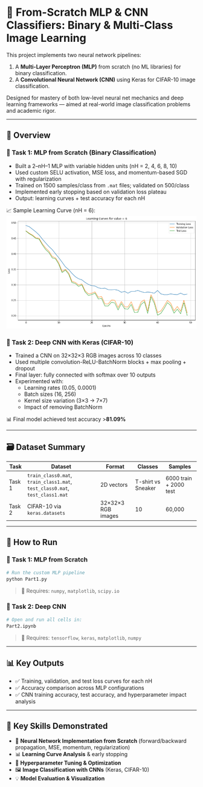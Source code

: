 
# 🧠 From-Scratch MLP & CNN Classifiers: Binary & Multi-Class Image Learning

This project implements two neural network pipelines:  
1. A **Multi-Layer Perceptron (MLP)** from scratch (no ML libraries) for binary classification.  
2. A **Convolutional Neural Network (CNN)** using Keras for CIFAR-10 image classification.

Designed for mastery of both low-level neural net mechanics and deep learning frameworks — aimed at real-world image classification problems and academic rigor.

---

## 📌 Overview

### 🔷 Task 1: MLP from Scratch (Binary Classification)

- Built a 2–nH–1 MLP with variable hidden units (nH = 2, 4, 6, 8, 10)
- Used custom SELU activation, MSE loss, and momentum-based SGD with regularization
- Trained on 1500 samples/class from `.mat` files; validated on 500/class
- Implemented early stopping based on validation loss plateau
- Output: learning curves + test accuracy for each nH

📈 Sample Learning Curve (nH = 6):  
![PCA Visualization](pca_plot.png)

### 🔷 Task 2: Deep CNN with Keras (CIFAR-10)

- Trained a CNN on 32×32×3 RGB images across 10 classes
- Used multiple convolution-ReLU-BatchNorm blocks + max pooling + dropout
- Final layer: fully connected with softmax over 10 outputs
- Experimented with:
  - Learning rates (0.05, 0.0001)
  - Batch sizes (16, 256)
  - Kernel size variation (3×3 → 7×7)
  - Impact of removing BatchNorm

📊 Final model achieved test accuracy >**81.09%**  

---

## 🗃️ Dataset Summary

| Task | Dataset | Format | Classes | Samples |
|------|---------|--------|---------|---------|
| Task 1 | `train_class0.mat`, `train_class1.mat`, `test_class0.mat`, `test_class1.mat` | 2D vectors | T-shirt vs Sneaker | 6000 train + 2000 test |
| Task 2 | CIFAR-10 via `keras.datasets` | 32×32×3 RGB images | 10 | 60,000 |

---

## 🚀 How to Run

### 🧪 Task 1: MLP from Scratch

```bash
# Run the custom MLP pipeline
python Part1.py
```

> 📍 Requires: `numpy`, `matplotlib`, `scipy.io`

### 🤖 Task 2: Deep CNN

```bash
# Open and run all cells in:
Part2.ipynb
```

> 📍 Requires: `tensorflow`, `keras`, `matplotlib`, `numpy`

---

## 📊 Key Outputs

- ✅ Training, validation, and test loss curves for each nH
- ✅ Accuracy comparison across MLP configurations
- ✅ CNN training accuracy, test accuracy, and hyperparameter impact analysis

---

## 🧠 Key Skills Demonstrated

- 🔧 **Neural Network Implementation from Scratch** (forward/backward propagation, MSE, momentum, regularization)
- 📊 **Learning Curve Analysis** & early stopping
- 🧪 **Hyperparameter Tuning & Optimization**
- 🖼️ **Image Classification with CNNs** (Keras, CIFAR-10)
- 💡 **Model Evaluation & Visualization**
